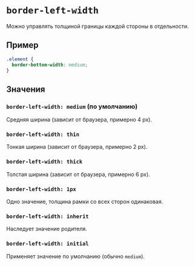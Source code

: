# `border-left-width`

Можно управлять толщиной границы каждой стороны в отдельности.

## Пример

```css
.element {
  border-bottom-width: medium;
}
```

## Значения

### `border-left-width: medium` (по умолчанию)

Средняя ширина (зависит от браузера, примерно 4 px).

### `border-left-width: thin`

Тонкая ширина (зависит от браузера, примерно 2 px).

### `border-left-width: thick`

Толстая ширина (зависит от браузера, примерно 6 px).

### `border-left-width: 1px`

Одно значение, толщина рамки со всех сторон одинаковая.

### `border-left-width: inherit`

Наследует значение родителя.

### `border-left-width: initial`

Применяет значение по умолчанию (обычно `medium`).
